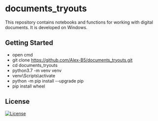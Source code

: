 # documents_tryouts
This repository contains notebooks and functions for working with digital documents. It is developed on Windows.

## Getting Started
* open cmd
* git clone https://github.com/Alex-B5/documents_tryouts.git
* cd documents_tryouts
* python3.7 -m venv venv
* venv\Scripts\activate
* python -m pip install --upgrade pip
* pip install wheel

## License
[![License](https://img.shields.io/badge/License-Apache%202.0-blue.svg)](https://opensource.org/licenses/Apache-2.0)